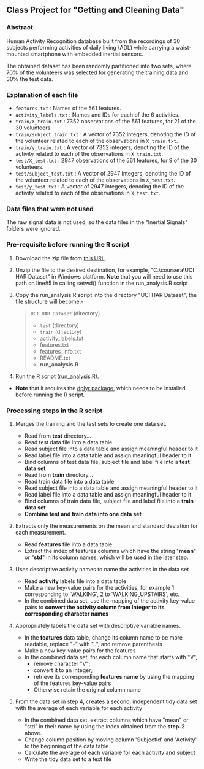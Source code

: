 ## Class Project for "Getting and Cleaning Data"

### Abstract

Human Activity Recognition database built from the recordings of 30 subjects performing activities of daily living (ADL) while carrying a waist-mounted smartphone with embedded inertial sensors.

The obtained dataset has been randomly partitioned into two sets, where 70% of the volunteers was selected for generating the training data and 30% the test data.

### Explanation of each file

* `features.txt` : Names of the 561 features.
* `activity_labels.txt` : Names and IDs for each of the 6 activities.
* `train/X_train.txt` : 7352 observations of the 561 features, for 21 of the 30 volunteers.
* `train/subject_train.txt` : A vector of 7352 integers, denoting the ID of the volunteer related to each of the observations in `X_train.txt`.
* `train/y_train.txt` : A vector of 7352 integers, denoting the ID of the activity related to each of the observations in `X_train.txt`.
* `test/X_test.txt` : 2947 observations of the 561 features, for 9 of the 30 volunteers.
* `test/subject_test.txt` : A vector of 2947 integers, denoting the ID of the volunteer related to each of the observations in `X_test.txt`.
* `test/y_test.txt` : A vector of 2947 integers, denoting the ID of the activity related to each of the observations in `X_test.txt`.

### Data files that were not used

The raw signal data is not used, so the data files in the "Inertial Signals" folders were ignored.

### Pre-requisite before running the R script

1. Download the zip file from [this URL](https://d396qusza40orc.cloudfront.net/getdata%2Fprojectfiles%2FUCI%20HAR%20Dataset.zip).
2. Unzip the file to the desired destination, for example, "C:\coursera\UCI HAR Dataset" in Windows platform.  __Note__ that you will need to use this path on line#5 in calling setwd() function in the run_analysis.R script
3. Copy the run_analysis.R script into the directory "UCI HAR Dataset", the file structure will become:-
	> `UCI HAR Dataset` (directory)
	> + `test` (directory)
	> + `train` (directory)
	> + activity_labels.txt
	> + features.txt
	> + features_info.txt
	> + README.txt
	> + __run_analysis.R__

4. Run the R script ([run_analysis.R](run_analysis.R)).
- __Note__ that it requires the [dplyr package](http://cran.r-project.org/web/packages/dplyr/index.html), which needs to be installed before running the R script.

### Processing steps in the R script

1. Merges the training and the test sets to create one data set.
	- Read from __test__ directory...
	- Read test data file into a data table
	- Read subject file into a data table and assign meaningful header to it
	- Read label file into a data table and assign meaningful header to it
    - Bind columns of test data file, subject file and label file into a __test data set__

	* Read from __train__ directory...
	* Read train data file into a data table
	* Read subject file into a data table and assign meaningful header to it
	* Read label file into a data table and assign meaningful header to it
	* Bind columns of train data file, subject file and label file into a __train data set__

	+ __Combine test and train data into one data set__


2. Extracts only the measurements on the mean and standard deviation for each measurement.
	- Read __features__ file into a data table
	- Extract the index of features columns which have the string "__mean__" or "__std__" in its column names, which will be used in the later step.


3. Uses descriptive activity names to name the activities in the data set
	- Read __activity__ labels file into a data table
	- Make a new key-value pairs for the activities, for example 1 corresponding to 'WALKING', 2 to 'WALKING_UPSTAIRS', etc.
	- In the combined data set, use the mapping of the activity key-value pairs to __convert the activity column from Integer to its corresponding character names__

4. Appropriately labels the data set with descriptive variable names.
	- In the __features__ data table, change its column name to be more readable, replace "-" with "..", and remove parenthesis
	- Make a new key-value pairs for the features
	- In the combined data set, for each column name that starts with "V", 
 		* remove character "V"; 
 		* convert it to an integer;
 		* retrieve its corresponding __features name__ by using the mapping of the features key-value pairs
 		* Otherwise retain the original column name

5. From the data set in step 4, creates a second, independent tidy data set with the average of each variable for each activity
	- In the combined data set, extract columns which have "mean" or "std" in their name by using the index obtained from the __step-2__ above. 
	- Change column position by moving column 'SubjectId' and 'Activity' to the beginning of the data table
	- Calculate the average of each variable for each activity and subject 
	- Write the tidy data set to a text file









